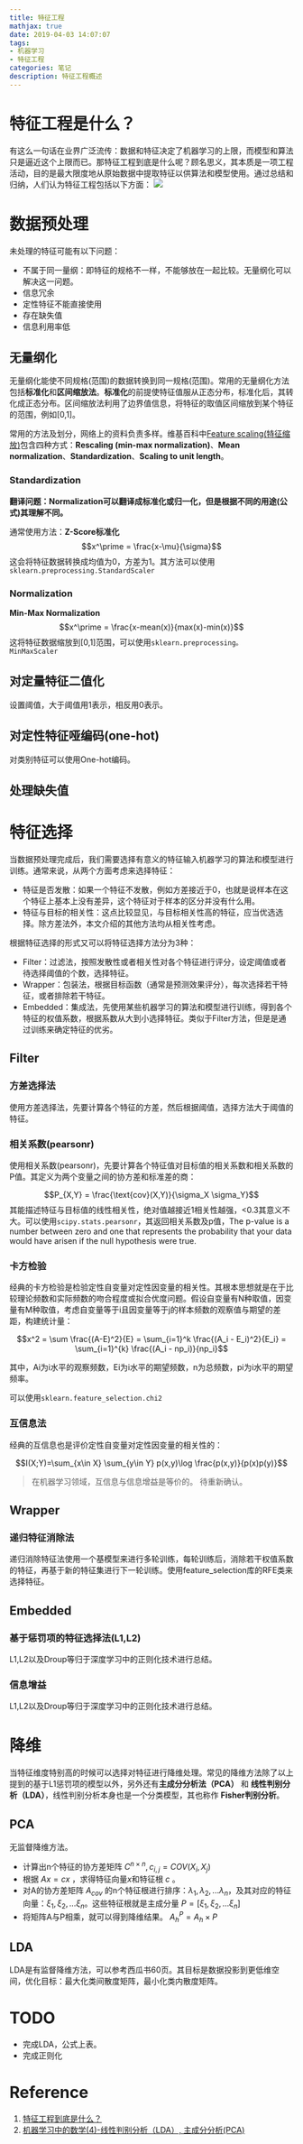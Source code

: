 ```yaml
---
title: 特征工程
mathjax: true
date: 2019-04-03 14:07:07
tags:
- 机器学习
- 特征工程
categories: 笔记
description: 特征工程概述
---
```

# 特征工程是什么？
有这么一句话在业界广泛流传：数据和特征决定了机器学习的上限，而模型和算法只是逼近这个上限而已。那特征工程到底是什么呢？顾名思义，其本质是一项工程活动，目的是最大限度地从原始数据中提取特征以供算法和模型使用。通过总结和归纳，人们认为特征工程包括以下方面：
![](http://images2015.cnblogs.com/blog/967090/201701/967090-20170116151505067-1134887580.png)

# 数据预处理
未处理的特征可能有以下问题：
- 不属于同一量纲：即特征的规格不一样，不能够放在一起比较。无量纲化可以解决这一问题。
- 信息冗余
- 定性特征不能直接使用
- 存在缺失值
- 信息利用率低

## 无量纲化
无量纲化能使不同规格(范围)的数据转换到同一规格(范围)。常用的无量纲化方法包括**标准化**和**区间缩放法**。**标准化**的前提使特征值服从正态分布，标准化后，其转化成正态分布。区间缩放法利用了边界值信息，将特征的取值区间缩放到某个特征的范围，例如[0,1]。


常用的方法及划分，网络上的资料负责多样。维基百科中[Feature scaling(特征缩放)](https://en.wikipedia.org/wiki/Feature_scaling)包含四种方式：**Rescaling (min-max normalization)**、**Mean normalization**、**Standardization**、**Scaling to unit length**。

### Standardization
**翻译问题：Normalization可以翻译成标准化或归一化，但是根据不同的用途(公式)其理解不同。**

通常使用方法：**Z-Score标准化**
$$x^\prime = \frac{x-\mu}{\sigma}$$
这会将特征数据转换成均值为0，方差为1。其方法可以使用`sklearn.preprocessing.StandardScaler`

### Normalization
**Min-Max Normalization**
$$x^\prime = \frac{x-mean(x)}{max(x)-min(x)}$$
这将特征数据缩放到[0,1]范围，可以使用`sklearn.preprocessing。 MinMaxScaler`

## 对定量特征二值化
设置阈值，大于阈值用1表示，相反用0表示。

## 对定性特征哑编码(one-hot)
对类别特征可以使用One-hot编码。

## 处理缺失值

# 特征选择
当数据预处理完成后，我们需要选择有意义的特征输入机器学习的算法和模型进行训练。通常来说，从两个方面考虑来选择特征：
- 特征是否发散：如果一个特征不发散，例如方差接近于0，也就是说样本在这个特征上基本上没有差异，这个特征对于样本的区分并没有什么用。
- 特征与目标的相关性：这点比较显见，与目标相关性高的特征，应当优选选择。除方差法外，本文介绍的其他方法均从相关性考虑。

根据特征选择的形式又可以将特征选择方法分为3种：
- Filter：过滤法，按照发散性或者相关性对各个特征进行评分，设定阈值或者待选择阈值的个数，选择特征。
- Wrapper：包装法，根据目标函数（通常是预测效果评分），每次选择若干特征，或者排除若干特征。
- Embedded：集成法，先使用某些机器学习的算法和模型进行训练，得到各个特征的权值系数，根据系数从大到小选择特征。类似于Filter方法，但是是通过训练来确定特征的优劣。


## Filter
### 方差选择法
使用方差选择法，先要计算各个特征的方差，然后根据阈值，选择方法大于阈值的特征。

### 相关系数(pearsonr)
使用相关系数(pearsonr)，先要计算各个特征值对目标值的相关系数和相关系数的P值。其定义为两个变量之间的协方差和标准差的商：

$$P_{X,Y} = \frac{\text{cov}(X,Y)}{\sigma_X \sigma_Y}$$
其能描述特征与目标值的线性相关性，绝对值越接近1相关性越强，<0.3其意义不大。可以使用`scipy.stats.pearsonr`，其返回相关系数及p值，The p-value is a number between zero and one that represents the probability that your data would have arisen if the null hypothesis were true.

### 卡方检验
经典的卡方检验是检验定性自变量对定性因变量的相关性。其根本思想就是在于比较理论频数和实际频数的吻合程度或拟合优度问题。假设自变量有N种取值，因变量有M种取值，考虑自变量等于i且因变量等于j的样本频数的观察值与期望的差距，构建统计量：

$$x^2 = \sum \frac{(A-E)^2}{E} = \sum_{i=1}^k \frac{(A_i - E_i)^2}{E_i} = \sum_{i=1}^{k} \frac{(A_i - np_i)}{np_i}$$

其中，Ai为i水平的观察频数，Ei为i水平的期望频数，n为总频数，pi为i水平的期望频率。

可以使用`sklearn.feature_selection.chi2`

### 互信息法
经典的互信息也是评价定性自变量对定性因变量的相关性的：

$$I(X;Y)=\sum_{x\in X} \sum_{y\in Y} p(x,y)\log \frac{p(x,y)}{p(x)p(y)}$$

> 在机器学习领域，互信息与信息增益是等价的。 待重新确认。

## Wrapper
### 递归特征消除法
递归消除特征法使用一个基模型来进行多轮训练，每轮训练后，消除若干权值系数的特征，再基于新的特征集进行下一轮训练。使用feature_selection库的RFE类来选择特征。

## Embedded
### 基于惩罚项的特征选择法(L1,L2)
L1,L2以及Droup等归于深度学习中的正则化技术进行总结。
### 信息增益
L1,L2以及Droup等归于深度学习中的正则化技术进行总结。

# 降维
当特征维度特别高的时候可以选择对特征进行降维处理。常见的降维方法除了以上提到的基于L1惩罚项的模型以外，另外还有**主成分分析法（PCA）** 和 **线性判别分析（LDA）**，线性判别分析本身也是一个分类模型，其也称作 **Fisher判别分析**。

## PCA
无监督降维方法。
- 计算出n个特征的协方差矩阵 $C^{n\times n}, c_{i,j}=COV(X_i,X_j)$
- 根据 $Ax = cx$ ，求得特征向量$x$和特征根 $c$ 。
- 对A的协方差矩阵 $A_{cov}$ 的n个特征根进行排序：$\lambda_1,\lambda_2,...\lambda_n$，及其对应的特征向量：$\xi_1, \xi_2, ...\xi_n$。这些特征根就是主成分量 $P=[\xi_1, \xi_2, ...\xi_n]$
- 将矩阵A与P相乘，就可以得到降维结果。 $A_h^P = A_h \times P$

## LDA
LDA是有监督降维方法，可以参考西瓜书60页。其目标是数据投影到更低维空间，优化目标：最大化类间散度矩阵，最小化类内散度矩阵。

# TODO
- 完成LDA，公式上表。
- 完成正则化


# Reference
1. [特征工程到底是什么？](https://www.zhihu.com/question/29316149)
2. [机器学习中的数学(4)-线性判别分析（LDA）, 主成分分析(PCA)](http://www.cnblogs.com/LeftNotEasy/archive/2011/01/08/lda-and-pca-machine-learning.html)
